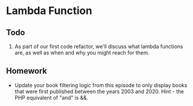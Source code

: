 # Lambda Function

## Todo
  1. As part of our first code refactor, we'll discuss what lambda functions are, as well as when and why you might reach for them.

## Homework
  - Update your book filtering logic from this episode to only display books that were first published between the years 2003 and 2020. Hint - the PHP equivalent of "and" is &&.